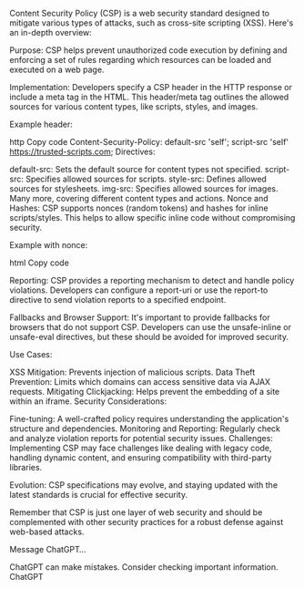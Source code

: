 Content Security Policy (CSP) is a web security standard designed to mitigate various types of attacks, such as cross-site scripting (XSS). Here's an in-depth overview:

Purpose: CSP helps prevent unauthorized code execution by defining and enforcing a set of rules regarding which resources can be loaded and executed on a web page.

Implementation: Developers specify a CSP header in the HTTP response or include a meta tag in the HTML. This header/meta tag outlines the allowed sources for various content types, like scripts, styles, and images.

Example header:

http
Copy code
Content-Security-Policy: default-src 'self'; script-src 'self' https://trusted-scripts.com;
Directives:

default-src: Sets the default source for content types not specified.
script-src: Specifies allowed sources for scripts.
style-src: Defines allowed sources for stylesheets.
img-src: Specifies allowed sources for images.
Many more, covering different content types and actions.
Nonce and Hashes: CSP supports nonces (random tokens) and hashes for inline scripts/styles. This helps to allow specific inline code without compromising security.

Example with nonce:

html
Copy code
<script nonce="random_token">/* inline script */</script>
Reporting: CSP provides a reporting mechanism to detect and handle policy violations. Developers can configure a report-uri or use the report-to directive to send violation reports to a specified endpoint.

Fallbacks and Browser Support: It's important to provide fallbacks for browsers that do not support CSP. Developers can use the unsafe-inline or unsafe-eval directives, but these should be avoided for improved security.

Use Cases:

XSS Mitigation: Prevents injection of malicious scripts.
Data Theft Prevention: Limits which domains can access sensitive data via AJAX requests.
Mitigating Clickjacking: Helps prevent the embedding of a site within an iframe.
Security Considerations:

Fine-tuning: A well-crafted policy requires understanding the application's structure and dependencies.
Monitoring and Reporting: Regularly check and analyze violation reports for potential security issues.
Challenges: Implementing CSP may face challenges like dealing with legacy code, handling dynamic content, and ensuring compatibility with third-party libraries.

Evolution: CSP specifications may evolve, and staying updated with the latest standards is crucial for effective security.

Remember that CSP is just one layer of web security and should be complemented with other security practices for a robust defense against web-based attacks.






Message ChatGPT…

ChatGPT can make mistakes. Consider checking important information.
ChatGPT
